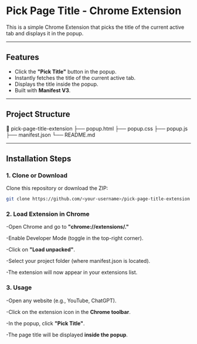 # Pick Page Title - Chrome Extension

This is a simple Chrome Extension that picks the title of the current active tab and displays it in the popup.

---

## **Features**
- Click the **"Pick Title"** button in the popup.
- Instantly fetches the title of the current active tab.
- Displays the title inside the popup.
- Built with **Manifest V3**.

---

## **Project Structure**
📂 pick-page-title-extension
├── popup.html
├── popup.css
├── popup.js
├── manifest.json
└── README.md

---

## **Installation Steps**

### **1. Clone or Download**
Clone this repository or download the ZIP:
```bash
git clone https://github.com/<your-username>/pick-page-title-extension.git
```
### **2. Load Extension in Chrome**

-Open Chrome and go to **"chrome://extensions/."**

-Enable Developer Mode (toggle in the top-right corner).

-Click on **"Load unpacked"**.

-Select your project folder (where manifest.json is located).

-The extension will now appear in your extensions list.

### **3. Usage**

-Open any website (e.g., YouTube, ChatGPT).

-Click on the extension icon in the **Chrome toolbar**.

-In the popup, click **"Pick Title"**.

-The page title will be displayed **inside the popup**.


